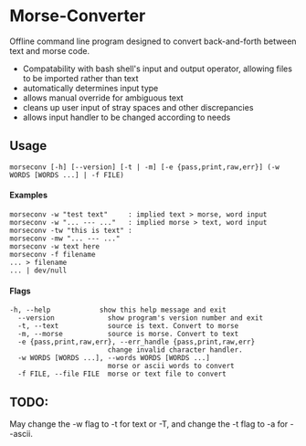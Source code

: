 # Morse-Converter
Offline command line program designed to convert back-and-forth between text and morse code.

 * Compatability with bash shell's input and output operator, allowing files to be imported rather than text
 * automatically determines input type
 * allows manual override for ambiguous text
 * cleans up user input of stray spaces and other discrepancies
 * allows input handler to be changed according to needs 


## Usage
```
morseconv [-h] [--version] [-t | -m] [-e {pass,print,raw,err}] (-w WORDS [WORDS ...] | -f FILE)
```

#### Examples
```
morseconv -w "test text"     : implied text > morse, word input
morseconv -w "... --- ..."   : implied morse > text, word input
morseconv -tw "this is text" : 
morseconv -mw "... --- ..."
morseconv -w text here
morseconv -f filename
... > filename
... | dev/null
```

#### Flags
```
-h, --help            show this help message and exit
  --version             show program's version number and exit
  -t, --text            source is text. Convert to morse
  -m, --morse           source is morse. Convert to text
  -e {pass,print,raw,err}, --err_handle {pass,print,raw,err}
                        change invalid character handler.
  -w WORDS [WORDS ...], --words WORDS [WORDS ...]
                        morse or ascii words to convert
  -f FILE, --file FILE  morse or text file to convert
```

## TODO:
May change the -w flag to -t for text or -T, and change the -t flag to -a for --ascii.
